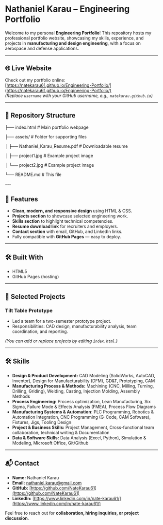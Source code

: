 # Nathaniel Karau – Engineering Portfolio

Welcome to my personal **Engineering Portfolio**! This repository hosts my professional portfolio website, showcasing my skills, experience, and projects in **manufacturing and design engineering**, with a focus on aerospace and defense applications.

---

## 🌐 Live Website
Check out my portfolio online:  
[https://natekarau61.github.io/Engineering-Portfolio/](https://natekarau61.github.io/Engineering-Portfolio/)  
*(Replace `username` with your GitHub username, e.g., `natekarau.github.io`)*

---


## 📂 Repository Structure
<p>├── index.html # Main portfolio webpage</p>
<p>├── assets/ # Folder for supporting files</p>
<p>│ ├── Nathaniel_Karau_Resume.pdf # Downloadable resume</p>
<p>│ ├── project1.jpg # Example project image</p>
<p>│ └── project2.jpg # Example project image</p>
<p>└── README.md # This file</p>
---

## 🚀 Features
- **Clean, modern, and responsive design** using HTML & CSS.  
- **Projects section** to showcase selected engineering work.  
- **Skills section** to highlight technical competencies.  
- **Resume download link** for recruiters and employers.  
- **Contact section** with email, GitHub, and LinkedIn links.  
- Fully compatible with **GitHub Pages** — easy to deploy.  

---

## 🛠️ Built With
- HTML5   
- GitHub Pages (hosting)

---

## 💼 Selected Projects

### Tilt Table Prototype
- Led a team for a two-semester prototype project.  
- Responsibilities: CAD design, manufacturability analysis, team coordination, and reporting.  


*(You can add or replace projects by editing `index.html`.)*

---

## 🛠️ Skills
- **Design & Product Development:** CAD Modeling (SolidWorks, AutoCAD, Inventor), Design for Manufacturability (DFM), GD&T, Prototyping, CAM  
- **Manufacturing Process & Methods:** Machining (CNC, Milling, Turning, Drilling, Griding), Welding, Casting, Injection Molding, Assembly Methods 
- **Process Engineering:** Process optimization, Lean Manufacturing, Six Sigma, Failure Mode & Effects Analysis (FMEA), Process Flow Diagrams  
- **Manufacturing Systems & Automation:** PLC Programming, Robotics & Automation Integration, CNC Programming (G-Code, CAM Software), Fixtures, Jigs, Tooling Design
- **Project & Business Skills:** Project Management, Cross-functional team collaboration, technical writing & Documentation
- **Data & Software Skills:** Data Analysis (Excel, Python), Simulation & Modeling, Microsoft Office, Git/Github

---

## 📬 Contact
- **Name:** Nathaniel Karau  
- **Email:** [nathaniel.karau@gmail.com](nathaniel.karau@gmail.com)  
- **GitHub:** [https://github.com/NateKarau61](https://github.com/NateKarau61)  
- **LinkedIn:** [https://www.linkedin.com/in/nate-karau61/](https://www.linkedin.com/in/nate-karau61/)  

Feel free to reach out for **collaboration, hiring inquiries, or project discussion**.
